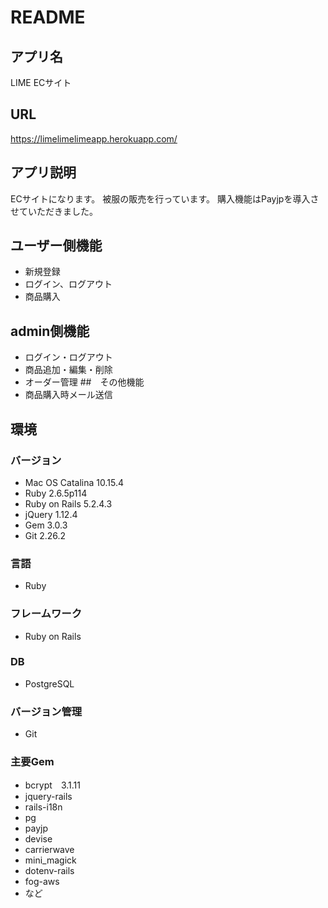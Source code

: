 # README

## アプリ名
LIME ECサイト

## URL
https://limelimelimeapp.herokuapp.com/

## アプリ説明
ECサイトになります。
被服の販売を行っています。
購入機能はPayjpを導入させていただきました。

## ユーザー側機能
- 新規登録
- ログイン、ログアウト
- 商品購入
## admin側機能
- ログイン・ログアウト
- 商品追加・編集・削除
- オーダー管理
##　その他機能
- 商品購入時メール送信

## 環境

### バージョン
- Mac OS Catalina 10.15.4
- Ruby 2.6.5p114
- Ruby on Rails 5.2.4.3
- jQuery 1.12.4
- Gem 3.0.3
- Git 2.26.2

### 言語
- Ruby

### フレームワーク
- Ruby on Rails

### DB
- PostgreSQL

### バージョン管理
- Git

### 主要Gem
- bcrypt　3.1.11
- jquery-rails
- rails-i18n
- pg
- payjp
- devise
- carrierwave
- mini_magick
- dotenv-rails
- fog-aws
- など
